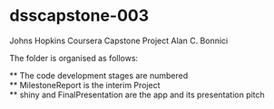 # dsscapstone-003
Johns Hopkins Coursera Capstone Project
Alan C. Bonnici

The folder is organised as follows:

** The code development stages are numbered  
** MilestoneReport is the interim Project  
** shiny and FinalPresentation are the app and its presentation pitch
